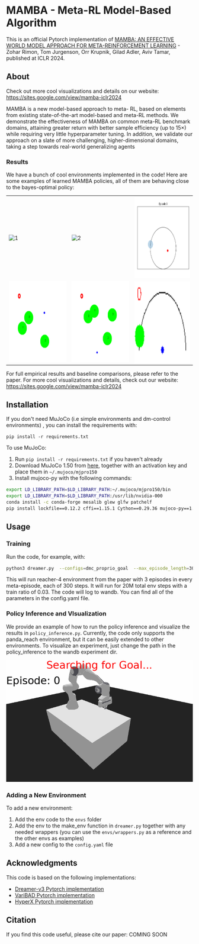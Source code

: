 # MAMBA - Meta-RL Model-Based Algorithm
This is an official Pytorch implementation of [MAMBA: AN EFFECTIVE WORLD MODEL APPROACH
FOR META-REINFORCEMENT LEARNING](https://arxiv.org/abs/2403.09859) - Zohar Rimon, Tom Jurgenson, Orr Krupnik, Gilad Adler, Aviv Tamar, published at ICLR 2024.

## About
Check out more cool visualizations and details on our website: https://sites.google.com/view/mamba-iclr2024

MAMBA is a new model-based approach to meta-
RL, based on elements from existing state-of-the-art model-based and meta-RL
methods. We demonstrate the effectiveness of MAMBA on common meta-RL
benchmark domains, attaining greater return with better sample efficiency (up to
15×) while requiring very little hyperparameter tuning. In addition, we validate
our approach on a slate of more challenging, higher-dimensional domains, taking
a step towards real-world generalizing agents

### Results
We have a bunch of cool environments implemented in the code! 
Here are some examples of learned MAMBA policies, all of them are behaving close to the bayes-optimal policy: 

<table>
  <tr>
    <td> <img src="assets/humanoid.gif"  alt="1" width = 220px height = 220px ></td>
    <td><img src="assets/reacher.gif" alt="2" width = 220px height = 220px></td>
    <td><img src="assets/escaperoom.gif" alt="2" width = 220px height = 220px></td>
   </tr> 
   <tr>
      <td><img src="assets/reacher3.gif" alt="3" width = 220px height = 220px></td>
      <td><img src="assets/reacher4.gif" alt="4" width = 220px height = 220px></td>
      <td><img src="assets/halfcircle.gif" align="center" alt="4" width = 220px height = 220px>
  </td>
  </tr>
</table>

For full empirical results and baseline comparisons, please refer to the paper. 
For more cool visualizations and details, check out our website: https://sites.google.com/view/mamba-iclr2024

## Installation
If you don't need MuJoCo (i.e simple environments and dm-control environments) , you can install the requirements with: 
```
pip install -r requirements.txt
```
To use MuJoCo:
1. Run ``` pip install -r requirements.txt ``` if you haven't already
2. Download MuJoCo 1.50 from [here](https://www.roboti.us/index.html), together with an activation key and place them in ```~/.mujoco/mjpro150```
3. Install mujoco-py with the following commands:
```bash
export LD_LIBRARY_PATH=$LD_LIBRARY_PATH:~/.mujoco/mjpro150/bin
export LD_LIBRARY_PATH=$LD_LIBRARY_PATH:/usr/lib/nvidia-000
conda install -c conda-forge mesalib glew glfw patchelf
pip install lockfile==0.12.2 cffi==1.15.1 Cython==0.29.36 mujoco-py==1.50.1.68
```


## Usage

### Training
Run the code, for example, with: 
```bash
python3 dreamer.py  --configs=dmc_proprio_goal  --max_episode_length=300  --num_goals=2 --num_meta_episodes=3 --steps=20000000 --task=dmc_reacher_goal --train_ratio=0.03
```
This will run reacher-4 environment from the paper with 3 episodes in every meta-episode, each of 300 steps. It will run for 20M total env steps with a train ratio of 0.03. The code will log to wandb.
You can find all of the parameters in the config.yaml file. 

### Policy Inference and VIsualization

We provide an example of how to run the policy inference and visualize the results in `policy_inference.py`.
Currently, the code only supports the panda_reach environment, but it can be easily extended to other environments.
To visualize an experiment, just change the path in the policy_inference to the wandb experiment dir.

<p align="center">
  <img src="assets/panda.gif">
</p>

### Adding a New Environment
To add a new environment:
1. Add the env code to the `envs` folder
2. Add the env to the make_env function in `dreamer.py` together with any needed wrappers (you can use the `envs/wrappers.py` as a reference and the other envs as examples)
3. Add a new config to the `config.yaml` file



## Acknowledgments
This code is based on the following implementations:
- [Dreamer-v3 Pytorch implementation](https://github.com/NM512/dreamerv3-torch)
- [VariBAD Pytorch implementation](https://github.com/lmzintgraf/varibad)
- [HyperX Pytorch implementation](https://github.com/lmzintgraf/hyperx)

## Citation
If you find this code useful, please cite our paper:
COMING SOON

